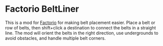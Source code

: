 # Factorio BeltLiner

This is a mod for [Factorio](http://factorio.com) for making belt placement
easier. Place a belt or row of belts, then shift+click a destination to connect
the belts in a straight line. The mod will orient the belts in the right
direction, use undergrounds to avoid obstacles, and handle multiple belt corners.

